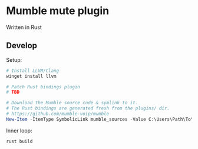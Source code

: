 # Mumble mute plugin

Written in Rust

## Develop

Setup:

```powershell
# Install LLVM/Clang
winget install llvm

# Patch Rust bindings plugin
# TBD

# Download the Mumble source code & symlink to it.
# The Rust bindings are generated fresh from the plugins/ dir.
# https://github.com/mumble-voip/mumble
New-Item -ItemType SymbolicLink mumble_sources -Value C:\Users\Path\To\mumble\
```

Inner loop:

```powershell
rust build
```